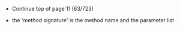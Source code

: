 - Continue top of page 11 (63/723)
    
- the 'method signature' is the method name and the parameter list     

